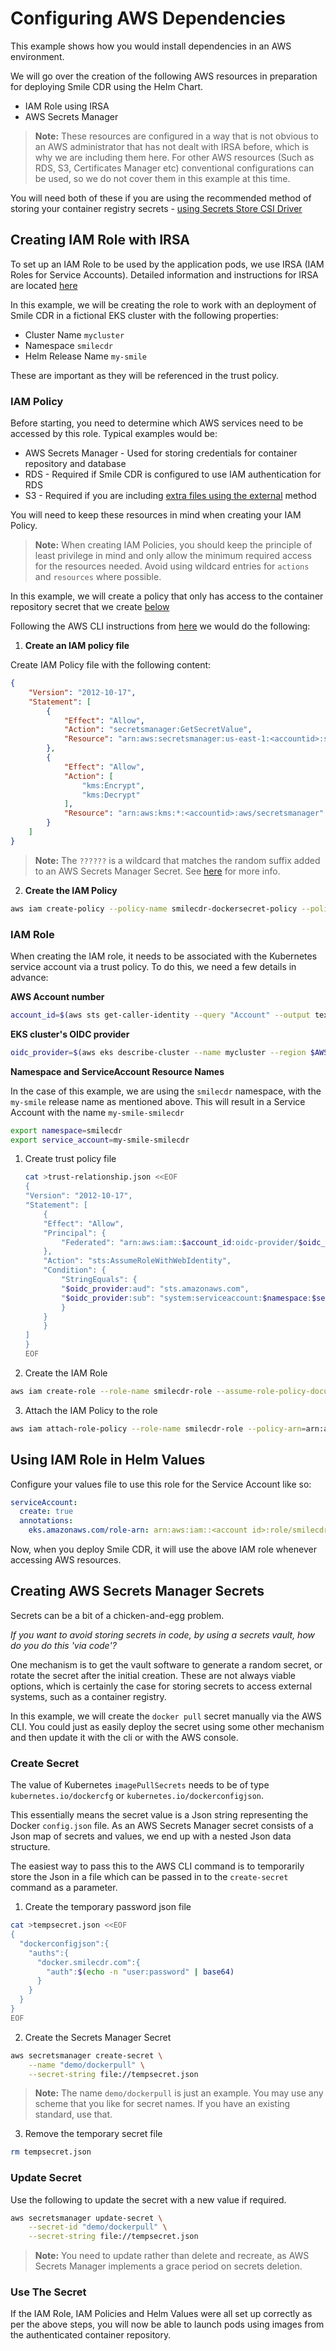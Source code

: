 # Configuring AWS Dependencies

This example shows how you would install dependencies in an AWS environment.

We will go over the creation of the following AWS resources in preparation for deploying Smile CDR using the Helm Chart.

* IAM Role using IRSA
* AWS Secrets Manager

>**Note:** These resources are configured in a way that is not obvious to an AWS administrator that has not dealt with IRSA before, which is why we are including them here. For other AWS resources (Such as RDS, S3, Certificates Manager etc) conventional configurations can be used, so we do not cover them in this example at this time.

You will need both of these if you are using the recommended method of storing your container registry secrets - [using Secrets Store CSI Driver](../guide/secrets.md#secrets-store-csi-driver)

<!-- * ACM (Certificate Manager) (Coming Soon)
* RDS (Coming Soon)
* S3 (Coming Soon) -->

## Creating IAM Role with IRSA

To set up an IAM Role to be used by the application pods, we use IRSA (IAM Roles for Service Accounts). Detailed information and instructions for IRSA are located [here](https://docs.aws.amazon.com/eks/latest/userguide/iam-roles-for-service-accounts.html)

In this example, we will be creating the role to work with an deployment of Smile CDR in a fictional EKS cluster with the following properties:

* Cluster Name `mycluster`
* Namespace `smilecdr`
* Helm Release Name `my-smile`

These are important as they will be referenced in the trust policy.

### IAM Policy
Before starting, you need to determine which AWS services need to be accessed by this role. Typical examples would be:

* AWS Secrets Manager - Used for storing credentials for container repository and database
* RDS - Required if Smile CDR is configured to use IAM authentication for RDS
* S3 - Required if you are including [extra files using the external](./extra-files-external.md) method

You will need to keep these resources in mind when creating your IAM Policy.

>**Note:** When creating IAM Policies, you should keep the principle of least privilege in mind and only allow the minimum required access for the resources needed. Avoid using wildcard entries for `actions` and `resources` where possible.

In this example, we will create a policy that only has access to the container repository secret that we create [below](#aws-secrets)

Following the AWS CLI instructions from [here](https://docs.aws.amazon.com/eks/latest/userguide/associate-service-account-role.html) we would do the following:

1. **Create an IAM policy file**

Create IAM Policy file with the following content:
```json
{
    "Version": "2012-10-17",
    "Statement": [
        {
            "Effect": "Allow",
            "Action": "secretsmanager:GetSecretValue",
            "Resource": "arn:aws:secretsmanager:us-east-1:<accountid>:secret:demo/dockerpull-??????"
        },
        {
            "Effect": "Allow",
            "Action": [
                "kms:Encrypt",
                "kms:Decrypt"
            ],
            "Resource": "arn:aws:kms:*:<accountid>:aws/secretsmanager"
        }
    ]
}
```
>**Note:** The `??????` is a wildcard that matches the random suffix added to an AWS Secrets Manager Secret. See [here](https://docs.aws.amazon.com/secretsmanager/latest/userguide/auth-and-access_examples.html#auth-and-access_examples_wildcard) for more info.

2. **Create the IAM Policy**
```sh
aws iam create-policy --policy-name smilecdr-dockersecret-policy --policy-document file://my-policy.json
```

### IAM Role

When creating the IAM role, it needs to be associated with the Kubernetes service account via a trust policy. To do this, we need a few details in advance:

**AWS Account number**
```sh
account_id=$(aws sts get-caller-identity --query "Account" --output text)
```

**EKS cluster's OIDC provider**
```sh
oidc_provider=$(aws eks describe-cluster --name mycluster --region $AWS_REGION --query "cluster.identity.oidc.issuer" --output text | sed -e "s/^https:\/\///")
```
**Namespace and ServiceAccount Resource Names**

In the case of this example, we are using the `smilecdr` namespace, with the `my-smile` release name as mentioned above. This will result in a Service Account with the name `my-smile-smilecdr`
```sh
export namespace=smilecdr
export service_account=my-smile-smilecdr
```

1. Create trust policy file

    ```sh
    cat >trust-relationship.json <<EOF
    {
    "Version": "2012-10-17",
    "Statement": [
        {
        "Effect": "Allow",
        "Principal": {
            "Federated": "arn:aws:iam::$account_id:oidc-provider/$oidc_provider"
        },
        "Action": "sts:AssumeRoleWithWebIdentity",
        "Condition": {
            "StringEquals": {
            "$oidc_provider:aud": "sts.amazonaws.com",
            "$oidc_provider:sub": "system:serviceaccount:$namespace:$service_account"
            }
        }
        }
    ]
    }
    EOF
    ```

2. Create the IAM Role
```sh
aws iam create-role --role-name smilecdr-role --assume-role-policy-document file://trust-relationship.json --description "Smile CDR Application Role"
```

3. Attach the IAM Policy to the role
```sh
aws iam attach-role-policy --role-name smilecdr-role --policy-arn=arn:aws:iam::$account_id:policy/smilecdr-dockersecret-policy
```

## Using IAM Role in Helm Values
Configure your values file to use this role for the Service Account like so:
```yaml
serviceAccount:
  create: true
  annotations:
    eks.amazonaws.com/role-arn: arn:aws:iam::<account id>:role/smilecdr-role
```

Now, when you deploy Smile CDR, it will use the above IAM role whenever accessing AWS resources.

## Creating AWS Secrets Manager Secrets

Secrets can be a bit of a chicken-and-egg problem.

*If you want to avoid storing secrets in code, by using a secrets vault, how do you do this 'via code'?*

One mechanism is to get the vault software to generate a random secret, or rotate the secret after the initial creation. These are not always viable options, which is certainly the case for storing secrets to access external systems, such as a container registry.

In this example, we will create the `docker pull` secret manually via the AWS CLI. You could just as easily deploy the secret using some other mechanism and then update it with the cli or with the AWS console.

### Create Secret
The value of Kubernetes `imagePullSecrets` needs to be of type `kubernetes.io/dockercfg` or `kubernetes.io/dockerconfigjson`.

This essentially means the secret value is a Json string representing the Docker `config.json` file. As an AWS Secrets Manager secret consists of a Json map of secrets and values, we end up with a nested Json data structure.

The easiest way to pass this to the AWS CLI command is to temporarily store the Json in a file which can be passed in to the `create-secret` command as a parameter.

1. Create the temporary password json file
```sh
cat >tempsecret.json <<EOF
{
  "dockerconfigjson":{
    "auths":{
      "docker.smilecdr.com":{
        "auth":$(echo -n "user:password" | base64)
      }
    }
  }
}
EOF
```

2. Create the Secrets Manager Secret
```sh
aws secretsmanager create-secret \
    --name "demo/dockerpull" \
    --secret-string file://tempsecret.json
```
>**Note:** The name `demo/dockerpull` is just an example. You may use any scheme that you like for secret names. If you have an existing standard, use that.

3. Remove the temporary secret file
```sh
rm tempsecret.json
```

### Update Secret
Use the following to update the secret with a new value if required.

```sh
aws secretsmanager update-secret \
    --secret-id "demo/dockerpull" \
    --secret-string file://tempsecret.json
```

>**Note:** You need to update rather than delete and recreate, as AWS Secrets Manager implements a grace period on secrets deletion.

### Use The Secret
If the IAM Role, IAM Policies and Helm Values were all set up correctly as per the above steps, you will now be able to launch pods using images from the authenticated container repository.
